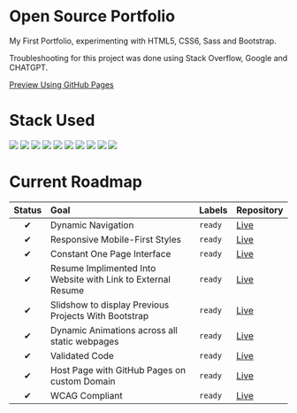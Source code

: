 <h1>Open Source Portfolio</h1>
My First Portfolio, experimenting with HTML5, CSS6, Sass and Bootstrap.

Troubleshooting for this project was done using Stack Overflow, Google and CHATGPT.

<a href="https://www.elijahpereira.com">Preview Using GitHub Pages</a>

</hr>
  
# Stack Used
<img src="https://img.shields.io/badge/HTML5-E34F26.svg?style=for-the-badge&logo=HTML5&logoColor=white"> <img src="https://img.shields.io/badge/Sass-CC6699.svg?style=for-the-badge&logo=Sass&logoColor=white"> <img src="https://img.shields.io/badge/CSS3-1572B6.svg?style=for-the-badge&logo=CSS3&logoColor=white"> <img src="https://img.shields.io/badge/JavaScript-F7DF1E.svg?style=for-the-badge&logo=JavaScript&logoColor=black"> <img src="https://img.shields.io/badge/OpenAI-412991.svg?style=for-the-badge&logo=OpenAI&logoColor=white"> <img src="https://img.shields.io/badge/Tailwind%20CSS-06B6D4.svg?style=for-the-badge&logo=Tailwind-CSS&logoColor=white"> <img src="https://img.shields.io/badge/Bootstrap-7952B3.svg?style=for-the-badge&logo=Bootstrap&logoColor=white"> <img src="https://img.shields.io/badge/Font%20Awesome-528DD7.svg?style=for-the-badge&logo=Font-Awesome&logoColor=white"> <img src="https://img.shields.io/badge/Visual%20Studio%20Code-007ACC.svg?style=for-the-badge&logo=Visual-Studio-Code&logoColor=white"> <img src="https://img.shields.io/badge/GitHub-181717.svg?style=for-the-badge&logo=GitHub&logoColor=white">
  
# Current Roadmap

| Status | Goal | Labels | Repository |
| :---: | :--- | --- | --- |
| ✔ | Dynamic Navigation | `ready` | <a href='https://github.com/elijahpereira/elijahpereira.github.io'>Live</a> |
| ✔ | Responsive Mobile-First Styles | `ready` |  <a href='https://github.com/elijahpereira/elijahpereira.github.io'>Live</a> |
| ✔ | Constant One Page Interface | `ready` |  <a href='https://github.com/elijahpereira/elijahpereira.github.io'>Live</a> |
| ✔ | Resume Implimented Into Website with Link to External Resume | `ready` |  <a href='https://github.com/elijahpereira/elijahpereira.github.io'>Live</a> |
| ✔ | Slidshow to display Previous Projects With Bootstrap | `ready` |  <a href='https://github.com/elijahpereira/elijahpereira.github.io'>Live</a> |
| ✔ | Dynamic Animations across all static webpages | `ready` |  <a href='https://github.com/elijahpereira/elijahpereira.github.io'>Live</a> |
| ✔ | Validated Code | `ready` |  <a href='https://github.com/elijahpereira/elijahpereira.github.io'>Live</a> |
| ✔ | Host Page with GitHub Pages on custom Domain | `ready` |  <a href='https://github.com/elijahpereira/elijahpereira.github.io'>Live</a> |
| ✔ | WCAG Compliant  | `ready` |  <a href='https://github.com/elijahpereira/elijahpereira.github.io'>Live</a> |